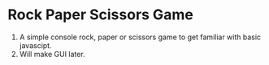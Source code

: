 # Rock Paper Scissors Game

1. A simple console rock, paper or scissors game to get familiar with basic javascipt.
2. Will make GUI later.